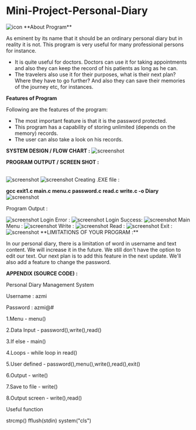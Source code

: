 # Mini-Project-Personal-Diary
<img src="https://img.icons8.com/color/144/000000/c-programming.png" alt="icon"/>
**About Program**

As eminent by its name that it should be an ordinary personal diary but in reality it is not. This program is very useful for many professional persons for instance.

-   It is quite useful for doctors. Doctors can use it for taking appointments and also they can keep the record of his patients as long as he can.
-   The travelers also use it for their purposes, what is their next plan? Where they have to go further? And also they can save their memories of the journey etc, for instances.

**Features of Program**

Following are the features of the program:

-   The most important feature is that it is the password protected.
-   This program has a capability of storing unlimited (depends on the memory) records.
-   The user can also take a look on his records.

**SYSTEM DESIGN / FLOW CHART :**
<img src="https://github.com/azmi00121/Mini-Project-Personal-Diary/raw/main/Personal%20Diary%20(1).jpg" alt="screenshot"/>

**PROGRAM OUTPUT / SCREEN SHOT :**


</br>
<img src="https://github.com/azmi00121/Mini-Project-Personal-Diary/raw/main/Screenshots/Picture1.png" alt="screenshot"/>
<img src="https://github.com/azmi00121/Mini-Project-Personal-Diary/raw/main/Screenshots/Picture2.png" alt="screenshot"/>
Creating .EXE file :

**gcc exit1.c main.c menu.c password.c read.c write.c -o Diary**
<img src="https://github.com/azmi00121/Mini-Project-Personal-Diary/raw/main/Screenshots/Picture3.png" alt="screenshot"/>


Program Output :

<img src="https://github.com/azmi00121/Mini-Project-Personal-Diary/raw/main/Screenshots/Picture4.png" alt="screenshot"/>
Login Error :
<img src="https://github.com/azmi00121/Mini-Project-Personal-Diary/raw/main/Screenshots/Picture5.png" alt="screenshot"/>
Login Success:
<img src="https://github.com/azmi00121/Mini-Project-Personal-Diary/raw/main/Screenshots/Picture6.png" alt="screenshot"/>
Main Menu :
<img src="https://github.com/azmi00121/Mini-Project-Personal-Diary/raw/main/Screenshots/Picture7.png" alt="screenshot"/>
Write :
<img src="https://github.com/azmi00121/Mini-Project-Personal-Diary/raw/main/Screenshots/Picture8.png" alt="screenshot"/>
Read :
<img src="https://github.com/azmi00121/Mini-Project-Personal-Diary/raw/main/Screenshots/Picture9.png" alt="screenshot"/>
Exit :
<img src="https://github.com/azmi00121/Mini-Project-Personal-Diary/raw/main/Screenshots/Picture10.png" alt="screenshot"/>
**LIMITATIONS OF YOUR PROGRAM :**

In our personal diary, there is a limitation of word in username and text content. We will increase it in the future. We still don't have the option to edit our text. Our next plan is to add this feature in the next update. We'll also add a feature to change the password.

**APPENDIX (SOURCE CODE) :**

Personal Diary Management System

Username : azmi

Password : azmi@\#

1.Menu - menu()

2.Data Input - password(),write(),read()

3.If else - main()

4.Loops - while loop in read()

5.User defined - password(),menu(),write(),read(),exit()

6.Output - write()

7.Save to file - write()

8.Output screen - write(),read()

Useful function

strcmp() fflush(stdin) system("cls")
